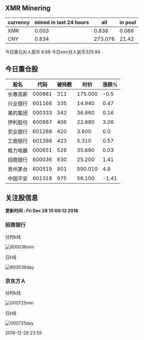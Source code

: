 ## XMR Minering

|currency|mined in last 24 hours|all|in pool|
|---|---|---|---|
|XMR|0.003|0.838|0.066|
|CNY|0.834|273.076|21.42|

今日美元对人民币 6.88	今日xmr对人民币325.94


## 今日重仓股 

|股名|代码|被持数|时价|涨跌%|
|---|---|---|---|---|
|长春高新|000661|311|175.000|-0.5|
|兴业银行|601166|335|14.940|0.47|
|美的集团|000333|342|36.860|0.16|
|伊利股份|600887|406|22.880|3.06|
|农业银行|601288|420|3.600|0.0|
|工商银行|601398|423|5.310|0.57|
|格力电器|000651|526|35.690|0.03|
|招商银行|600036|630|25.200|1.41|
|贵州茅台|600519|801|590.010|4.8|
|中国平安|601318|975|56.100|-1.41|

## 关注股信息
**更新时间 : Fri Dec 28 15:00:12 2018**
### 招商银行 
分时k线

![600036min](http://image.sinajs.cn/newchart/min/n/sh600036.gif)

日k线

![600036day](http://image.sinajs.cn/newchart/daily/n/sh600036.gif)

### 京东方Ａ 
分时k线

![000725min](http://image.sinajs.cn/newchart/min/n/sz000725.gif)

日k线

![000725day](http://image.sinajs.cn/newchart/daily/n/sz000725.gif)

2018-12-28 23:55